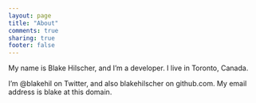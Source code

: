 ```yaml
---
layout: page
title: "About"
comments: true
sharing: true
footer: false
---
```

My name is Blake Hilscher, and I’m a developer. I live in Toronto, Canada.

I’m @blakehil on Twitter, and also blakehilscher on github.com. My email address is blake at this domain.